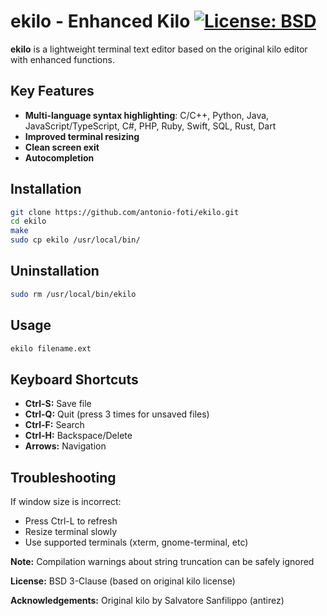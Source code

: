 # ekilo - Enhanced Kilo [![License: BSD](https://img.shields.io/badge/License-BSD-blue.svg)](https://opensource.org/licenses/BSD-3-Clause)

**ekilo** is a lightweight terminal text editor based on the original kilo editor with enhanced functions.

## Key Features
- **Multi-language syntax highlighting**:
  C/C++, Python, Java, JavaScript/TypeScript, C#, PHP, Ruby, Swift, SQL, Rust, Dart
- **Improved terminal resizing**
- **Clean screen exit**
- **Autocompletion**

## Installation
```bash
git clone https://github.com/antonio-foti/ekilo.git
cd ekilo
make
sudo cp ekilo /usr/local/bin/
```

## Uninstallation
```bash
sudo rm /usr/local/bin/ekilo
```

## Usage
```bash
ekilo filename.ext
```

## Keyboard Shortcuts
- **Ctrl-S:** Save file
- **Ctrl-Q:** Quit (press 3 times for unsaved files)
- **Ctrl-F:** Search
- **Ctrl-H:** Backspace/Delete
- **Arrows:** Navigation


## Troubleshooting

If window size is incorrect:
- Press Ctrl-L to refresh
- Resize terminal slowly
- Use supported terminals (xterm, gnome-terminal, etc)


**Note:** Compilation warnings about string truncation can be safely ignored

**License:** BSD 3-Clause (based on original kilo license)

**Acknowledgements:** Original kilo by Salvatore Sanfilippo (antirez)
